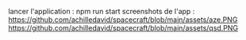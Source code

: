 lancer l'application :
npm run start
screenshots de l'app :
https://github.com/achilledavid/spacecraft/blob/main/assets/aze.PNG
https://github.com/achilledavid/spacecraft/blob/main/assets/qsd.PNG